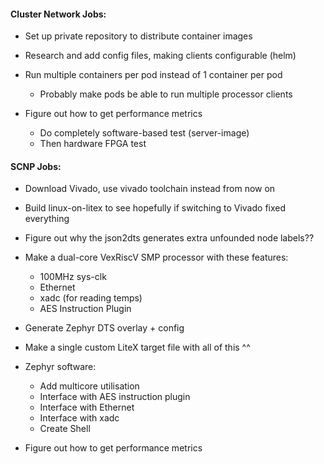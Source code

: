#### Cluster Network Jobs:
- Set up private repository to distribute container images

- Research and add config files, making clients configurable (helm)

- Run multiple containers per pod instead of 1 container per pod
    - Probably make pods be able to run multiple processor clients

- Figure out how to get performance metrics
    - Do completely software-based test (server-image)
    - Then hardware FPGA test

#### SCNP Jobs:
- Download Vivado, use vivado toolchain instead from now on

- Build linux-on-litex to see hopefully if switching to Vivado fixed everything

- Figure out why the json2dts generates extra unfounded node labels??

- Make a dual-core VexRiscV SMP processor with these features:
    - 100MHz sys-clk
    - Ethernet
    - xadc (for reading temps)
    - AES Instruction Plugin 

- Generate Zephyr DTS overlay + config

- Make a single custom LiteX target file with all of this ^^

- Zephyr software:
    - Add multicore utilisation
    - Interface with AES instruction plugin
    - Interface with Ethernet
    - Interface with xadc
    - Create Shell

- Figure out how to get performance metrics
